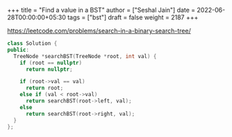 +++
title = "Find a value in a BST"
author = ["Seshal Jain"]
date = 2022-06-28T00:00:00+05:30
tags = ["bst"]
draft = false
weight = 2187
+++

<https://leetcode.com/problems/search-in-a-binary-search-tree/>

```cpp
class Solution {
public:
  TreeNode *searchBST(TreeNode *root, int val) {
    if (root == nullptr)
      return nullptr;

    if (root->val == val)
      return root;
    else if (val < root->val)
      return searchBST(root->left, val);
    else
      return searchBST(root->right, val);
  }
};
```
